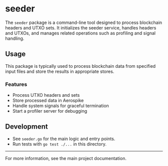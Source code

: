 # seeder

The `seeder` package is a command-line tool designed to process blockchain headers and UTXO sets. It initializes the seeder service, handles headers and UTXOs, and manages related operations such as profiling and signal handling.

## Usage

This package is typically used to process blockchain data from specified input files and store the results in appropriate stores.

### Features
- Process UTXO headers and sets
- Store processed data in Aerospike
- Handle system signals for graceful termination
- Start a profiler server for debugging

## Development

- See `seeder.go` for the main logic and entry points.
- Run tests with `go test ./...` in this directory.

---

For more information, see the main project documentation.
